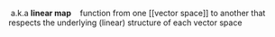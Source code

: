  a.k.a **linear map**
 
 function from one [[vector space]] to another that respects the underlying (linear) structure of each vector space
